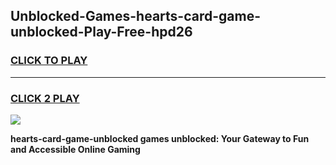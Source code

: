 
## Unblocked-Games-hearts-card-game-unblocked-Play-Free-hpd26
<h3>
<a href="https://premium76.site?title=hearts-card-game-unblocked&ref=17A">CLICK TO PLAY</a></h3>
<hr>

<h3>
<a href="https://premium76.site?title=hearts-card-game-unblocked&ref=17A">CLICK 2 PLAY</a>
  
</h3>

<a href="https://premium76.site?title=hearts-card-game-unblocked&ref=17A"><img src="https://clearcache.store/games.png"></a>


**hearts-card-game-unblocked games unblocked: Your Gateway to Fun and Accessible Online Gaming**
